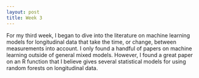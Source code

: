 ```yaml
---
layout: post
title: Week 3
---
```


For my third week, I began to dive into the literature on machine learning models for longitudinal data that take the time, or change, between measurements into account. I only found a handful of papers on machine learning outside of general mixed models. However, I found a great paper on an R function that I believe gives several statistical models for using random forests on longitudinal data. 
